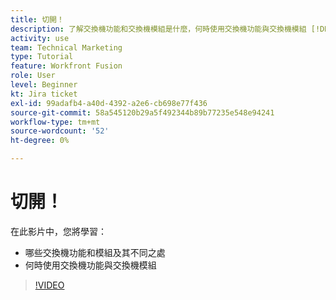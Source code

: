 ```yaml
---
title: 切開！
description: 了解交換機功能和交換機模組是什麼，何時使用交換機功能與交換機模組 [!DNL Adobe Workfront Fusion].
activity: use
team: Technical Marketing
type: Tutorial
feature: Workfront Fusion
role: User
level: Beginner
kt: Jira ticket
exl-id: 99adafb4-a40d-4392-a2e6-cb698e77f436
source-git-commit: 58a545120b29a5f492344b89b77235e548e94241
workflow-type: tm+mt
source-wordcount: '52'
ht-degree: 0%

---
```


# 切開！

在此影片中，您將學習：

* 哪些交換機功能和模組及其不同之處
* 何時使用交換機功能與交換機模組

>[!VIDEO](https://video.tv.adobe.com/v/335288/?quality=12)
